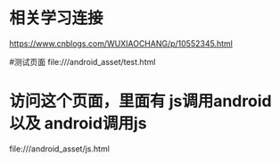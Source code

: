 # 相关学习连接
https://www.cnblogs.com/WUXIAOCHANG/p/10552345.html

#测试页面
file:///android_asset/test.html

# 访问这个页面，里面有 js调用android  以及 android调用js 
file:///android_asset/js.html